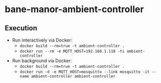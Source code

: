 # bane-manor-ambient-controller

## Execution
* Run interactively via Docker: 
  * ```docker build --rm=true -t ambient-controller .```
  * ```docker run --rm -e MQTT_HOST=192.168.1.118 -ti ambient-controller```
* Run background via Docker:
  * ```docker build --rm=true -t ambient-controller .```
  * ```docker run -d -e MQTT_HOST=mosquitto --link mosquitto -it --name ambient-controller ambient-controller```
